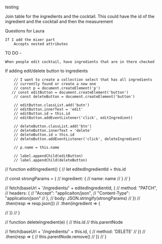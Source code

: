 testing

Join table for the ingredients and the cocktail.
    This could have the id of the ingredient and the cocktail and then the measurement


Questions for Laura

    If I add the mixer part
        Accepts nested attributes
         
TO DO -

    When people edit cocktail, have ingredients that are in there checked

If adding edit/delete button to ingredients

        // I want to create a collection select that has all ingredients
        // currently found or create a new one
        // const p = document.createElement('p')
       // const editButton = document.createElement('button')
        // const deleteButton = document.createElement('button')

        // editButton.classList.add('butn')
        // editButton.innerText = 'edit'
        // editButton.id = this.id
        // editButton.addEventListener('click', editIngredient)

        // deleteButton.classList.add('btn')
        // deleteButton.innerText = 'delete'
        // deleteButton.id = this.id
        // deleteButton.addEventListener('click', deleteIngredient)

        // p.name = this.name

        // label.appendChild(editButton)
        // label.appendChild(deleteButton)

        
// function editIngredient() {
//     let editedIngredientId = this.id
    
//     const strongParams = {
//         ingredient: {
//             name: name
//         }
//     }

//     fetch(baseUrl + '/ingredients/' + editedIngredientId, {
//         method: "PATCH",
//         headers: {
//             "Accept": "applicaiton/json",
//             "Content-Type": "application/json"
//         },
//         body: JSON.stringify(strongParams)
//     })
//         .then(resp => resp.json())
//         .then(ingredient => {

//         })
// }

// function deleteIngredient(e) {
//     this.id
//     this.parentNode
    
//     fetch(baseUrl + '/ingredients/' + this.id, {
//         method: 'DELETE'
//     })
//         .then(resp => {
//             this.parentNode.remove()
//         })
// }
